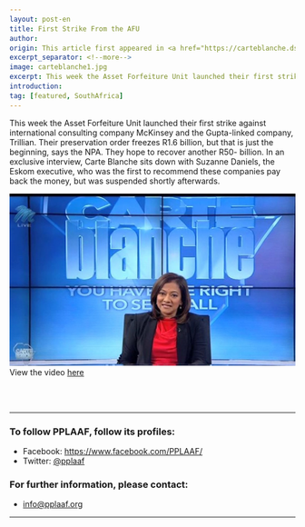 ```yaml
---
layout: post-en
title: First Strike From the AFU 
author: 
origin: This article first appeared in <a href="https://carteblanche.dstv.com/first-strike-afu/" target="_blank">Carte Blanche</a>
excerpt_separator: <!--more-->
image: carteblanche1.jpg
excerpt: This week the Asset Forfeiture Unit launched their first strike against international consulting company McKinsey and the Gupta-linked company, Trillian. Their preservation order freezes R1.6 billion, but that is just the beginning, says the NPA.
introduction:
tag: [featured, SouthAfrica]
---
```

This week the Asset Forfeiture Unit launched their first strike against international consulting company McKinsey and the Gupta-linked company, Trillian. Their preservation order freezes R1.6 billion, but that is just the beginning, says the NPA. They hope to recover another R50- billion. In an exclusive interview, Carte Blanche sits down with Suzanne Daniels, the Eskom executive, who was the first to recommend these companies pay back the money, but was suspended shortly afterwards.

<a href="https://carteblanche.dstv.com/first-strike-afu/" target="blank"><img class="img-responsive img-post center-block" src="/img/posts/carteblanche1.jpg"></a>
<br>
View the video <a href="https://carteblanche.dstv.com/first-strike-afu/" target="blank">here</a>

<br>
<br>

----------------------

### To follow PPLAAF, follow its profiles:
- Facebook: <https://www.facebook.com/PPLAAF/>
- Twitter: [@pplaaf](https://twitter.com/pplaaf)

### For further information, please contact:
- [info@pplaaf.org](mailto:info@pplaaf.org)



-----
